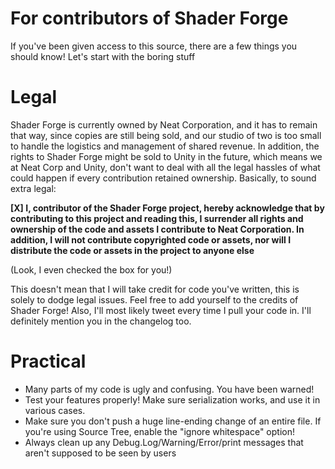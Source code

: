 For contributors of Shader Forge
================================
If you've been given access to this source, there are a few things you should know!
Let's start with the boring stuff

Legal
=====
Shader Forge is currently owned by Neat Corporation, and it has to remain that way, since copies are still being sold, and our studio of two is too small to handle the logistics and management of shared revenue.
In addition, the rights to Shader Forge might be sold to Unity in the future, which means we at Neat Corp and Unity, don't want to deal with all the legal hassles of what could happen if every contribution retained ownership.
Basically, to sound extra legal:

**[X] I, contributor of the Shader Forge project, hereby acknowledge that by contributing to this project and reading this, I surrender all rights and ownership of the code and assets I contribute to Neat Corporation. In addition, I will not contribute copyrighted code or assets, nor will I distribute the code or assets in the project to anyone else**

(Look, I even checked the box for you!)

This doesn't mean that I will take credit for code you've written, this is solely to dodge legal issues.
Feel free to add yourself to the credits of Shader Forge! Also, I'll most likely tweet every time I pull your code in.
I'll definitely mention you in the changelog too.

Practical
=========
* Many parts of my code is ugly and confusing. You have been warned!
* Test your features properly! Make sure serialization works, and use it in various cases.
* Make sure you don't push a huge line-ending change of an entire file. If you're using Source Tree, enable the "ignore whitespace" option!
* Always clean up any Debug.Log/Warning/Error/print messages that aren't supposed to be seen by users

